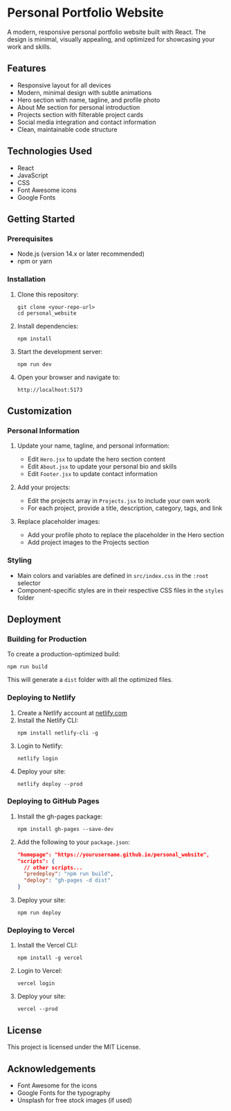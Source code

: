 # Personal Portfolio Website

A modern, responsive personal portfolio website built with React. The design is minimal, visually appealing, and optimized for showcasing your work and skills.

## Features

- Responsive layout for all devices
- Modern, minimal design with subtle animations
- Hero section with name, tagline, and profile photo
- About Me section for personal introduction
- Projects section with filterable project cards
- Social media integration and contact information
- Clean, maintainable code structure

## Technologies Used

- React
- JavaScript
- CSS
- Font Awesome icons
- Google Fonts

## Getting Started

### Prerequisites

- Node.js (version 14.x or later recommended)
- npm or yarn

### Installation

1. Clone this repository:
   ```
   git clone <your-repo-url>
   cd personal_website
   ```

2. Install dependencies:
   ```
   npm install
   ```

3. Start the development server:
   ```
   npm run dev
   ```

4. Open your browser and navigate to:
   ```
   http://localhost:5173
   ```

## Customization

### Personal Information

1. Update your name, tagline, and personal information:
   - Edit `Hero.jsx` to update the hero section content
   - Edit `About.jsx` to update your personal bio and skills
   - Edit `Footer.jsx` to update contact information

2. Add your projects:
   - Edit the projects array in `Projects.jsx` to include your own work
   - For each project, provide a title, description, category, tags, and link

3. Replace placeholder images:
   - Add your profile photo to replace the placeholder in the Hero section
   - Add project images to the Projects section

### Styling

- Main colors and variables are defined in `src/index.css` in the `:root` selector
- Component-specific styles are in their respective CSS files in the `styles` folder

## Deployment

### Building for Production

To create a production-optimized build:

```
npm run build
```

This will generate a `dist` folder with all the optimized files.

### Deploying to Netlify

1. Create a Netlify account at [netlify.com](https://www.netlify.com/)
2. Install the Netlify CLI:
   ```
   npm install netlify-cli -g
   ```
3. Login to Netlify:
   ```
   netlify login
   ```
4. Deploy your site:
   ```
   netlify deploy --prod
   ```

### Deploying to GitHub Pages

1. Install the gh-pages package:
   ```
   npm install gh-pages --save-dev
   ```

2. Add the following to your `package.json`:
   ```json
   "homepage": "https://yourusername.github.io/personal_website",
   "scripts": {
     // other scripts...
     "predeploy": "npm run build",
     "deploy": "gh-pages -d dist"
   }
   ```

3. Deploy your site:
   ```
   npm run deploy
   ```

### Deploying to Vercel

1. Install the Vercel CLI:
   ```
   npm install -g vercel
   ```

2. Login to Vercel:
   ```
   vercel login
   ```

3. Deploy your site:
   ```
   vercel --prod
   ```

## License

This project is licensed under the MIT License.

## Acknowledgements

- Font Awesome for the icons
- Google Fonts for the typography
- Unsplash for free stock images (if used)
